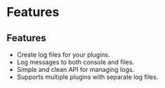 # Features

## Features

* Create log files for your plugins.
* Log messages to both console and files.
* Simple and clean API for managing logs.
* Supports multiple plugins with separate log files.
